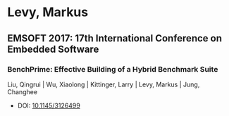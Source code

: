 # Levy, Markus

## EMSOFT 2017: 17th International Conference on Embedded Software

### BenchPrime: Effective Building of a Hybrid Benchmark Suite
Liu, Qingrui | Wu, Xiaolong | Kittinger, Larry | Levy, Markus | Jung, Changhee
* DOI: [10.1145/3126499](https://doi.org/10.1145/3126499)

